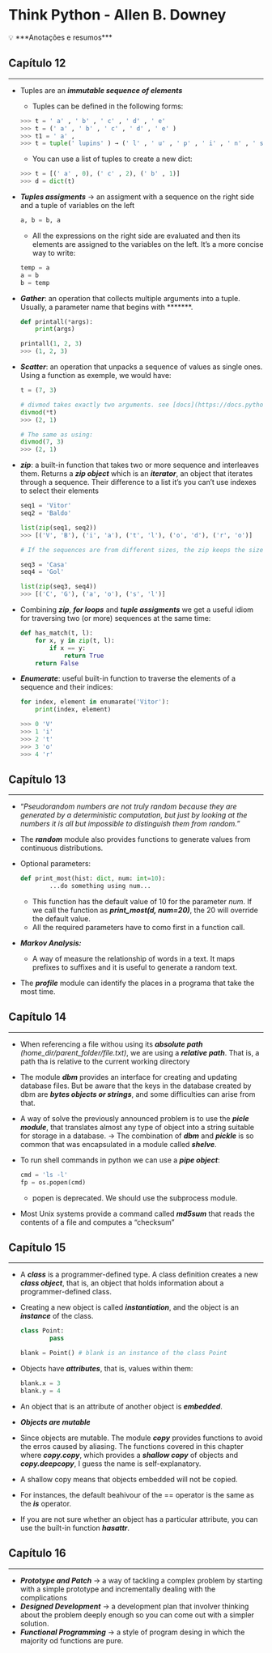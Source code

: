 # Think Python - Allen B. Downey

<aside>
💡 ***Anotações e resumos***

</aside>

## Capítulo 12

---

- Tuples are an ***immutable sequence of elements***
    - Tuples can be defined in the following forms:
    
    ```python
    >>> t = ' a' , ' b' , ' c' , ' d' , ' e'
    >>> t = (' a' , ' b' , ' c' , ' d' , ' e' )
    >>> t1 = ' a' ,
    >>> t = tuple(' lupins' ) → (' l' , ' u' , ' p' , ' i' , ' n' , ' s' )
    ```
    
    - You can use a list of tuples to create a new dict:
    
    ```python
    >>> t = [(' a' , 0), (' c' , 2), (' b' , 1)] 
    >>> d = dict(t)
    ```
    
- ***Tuples assigments*** → an assigment with a sequence on the right side and a tuple of variables on the left
    
    ```python
    a, b = b, a
    ```
    
    - All the expressions on the right side are evaluated and then its elements are assigned to the variables on the left. It’s a more concise way to write:
    
    ```python
    temp = a
    a = b
    b = temp
    ```
    
- ***Gather***: an operation that collects multiple arguments into a tuple. Usually, a parameter name that begins with *******.
    
    ```python
    def printall(*args):
        print(args)
    
    printall(1, 2, 3)
    >>> (1, 2, 3)
    ```
    
- ***Scatter***: an operation that unpacks a sequence of values as single ones. Using a function as exemple, we would have:
    
    ```python
    t = (7, 3)
    
    # divmod takes exactly two arguments. see [docs](https://docs.python.org/3/library/functions.html#divmod)
    divmod(*t)
    >>> (2, 1)
    
    # The same as using:
    divmod(7, 3)
    >>> (2, 1)
    ```
    
- ***zip***: a built-in function that takes two or more sequence and interleaves them. Returns a ***zip object*** which is an ***iterator***, an object that iterates through a sequence. Their difference to a list it’s you can’t use indexes to select their elements
    
    ```python
    seq1 = 'Vitor'
    seq2 = 'Baldo'
    
    list(zip(seq1, seq2))
    >>> [('V', 'B'), ('i', 'a'), ('t', 'l'), ('o', 'd'), ('r', 'o')]
    
    # If the sequences are from different sizes, the zip keeps the size of the shorter one
    
    seq3 = 'Casa' 
    seq4 = 'Gol'
    
    list(zip(seq3, seq4))
    >>> [('C', 'G'), ('a', 'o'), ('s', 'l')]
    ```
    
- Combining ***zip***, ***for loops*** and ***tuple assigments*** we get a useful idiom for traversing two (or more) sequences at the same time:
    
    ```python
    def has_match(t, l):
    	for x, y in zip(t, l):
    		if x == y:
    			return True
    	return False
    ```
    
- ***Enumerate***: useful built-in function to traverse the elements of a sequence and their indices:
    
    ```python
    for index, element in enumarate('Vitor'):
    	print(index, element)
    
    >>> 0 'V'
    >>> 1 'i'
    >>> 2 't'
    >>> 3 'o'
    >>> 4 'r'
    ```
    

## Capítulo 13

---

- “*Pseudorandom numbers are not truly random because they are generated by a deterministic computation, but just by looking at the numbers it is all but impossible to distinguish them from random.”*
- The ***random*** module also provides functions to generate values from continuous distributions.
- Optional parameters:
    
    ```python
    def print_most(hist: dict, num: int=10):
    		...do something using num...
    ```
    
    - This function has the default value of 10 for the parameter *num*. If we call the function as ***print_most(d, num=20)***, the 20 will override the default value.
    - All the required parameters have to como first in a function call.
- ***Markov Analysis:***
    - A way of measure the relationship of words in a text. It maps prefixes to suffixes and it is useful to generate a random text.
- The ***profile*** module can identify the places in a programa that take the most time.
    
        

## Capítulo 14

---

- When referencing a file withou using its ***absolute path** (home_dir/parent_folder/file.txt)*, we are using a ***relative path***. That is, a path tha is relative to the current working directory
- The module ***dbm*** provides an interface for creating and updating database files. But be aware that the keys in the database created by dbm are ***bytes objects or strings***, and some difficulties can arise from that.
- A way of solve the previously announced problem is to use the ***picle module***, that translates almost any type of object into a string suitable for storage in a database. → The combination of ***dbm*** and ***pickle*** is so common that was encapsulated in a module called ***shelve***.
- To run shell commands in python we can use a ***pipe object***:
    
    ```python
    cmd = 'ls -l'
    fp = os.popen(cmd)
    ```
    
    - popen is deprecated. We should use the subprocess module.
- Most Unix systems provide a command called ***md5sum*** that reads the contents of a file and computes a “checksum”

## Capítulo 15

---

- A ***class*** is a programmer-defined type. A class definition creates a new ***class object***, that is, an object that holds information about a programmer-defined class.
- Creating a new object is called ***instantiation***, and the object is an ***instance*** of the class.
    
    ```python
    class Point:
    		pass
    
    blank = Point() # blank is an instance of the class Point
    ```
    
- Objects have ***attributes***, that is, values within them:
    
    ```python
    blank.x = 3
    blank.y = 4
    ```
    
- An object that is an attribute of another object is ***embedded***.
- ***Objects are mutable***
- Since objects are mutable. The module ***copy*** provides functions to avoid the erros caused by aliasing. The functions covered in this chapter where ***copy.copy***, which provides a ***shallow copy*** of objects and ***copy.deepcopy***, I guess the name is self-explanatory.
- A shallow copy means that objects embedded will not be copied.
- For instances, the default beahivour of the == operator is the same as the ***is*** operator.
- If you are not sure whether an object has a particular attribute, you can use the built-in function ***hasattr***.

## Capítulo 16

---

- ***Prototype and Patch*** → a way of tackling a complex problem by starting with a simple prototype and incrementally dealing with the complications
- ***Designed Development*** → a development plan that involver thinking about the problem deeply enough so you can come out with a simpler solution.
- ***Functional Programming*** → a style of program desing in which the majority od functions are pure.